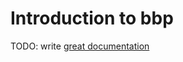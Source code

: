 # Introduction to bbp

TODO: write [great documentation](http://jacobian.org/writing/what-to-write/)
